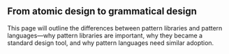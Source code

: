 ## From atomic design to grammatical design

This page will outline the differences between pattern libraries and pattern languages—why pattern libraries are important, why they became a standard design tool, and why pattern languages need similar adoption.
